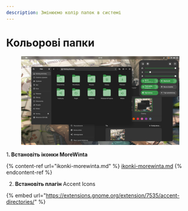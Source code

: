 ```yaml
---
description: Змінюємо колір папок в системі
---
```


# Кольорові папки

<figure><img src="../../.gitbook/assets/image (1) (1) (1) (1) (1).png" alt=""><figcaption></figcaption></figure>

&#x31;**. Встановіть іконки MoreWinta**

{% content-ref url="ikonki-morewinta.md" %}
[ikonki-morewinta.md](ikonki-morewinta.md)
{% endcontent-ref %}

2. **Встановіть плагін** Accent Icons

{% embed url="https://extensions.gnome.org/extension/7535/accent-directories/" %}
